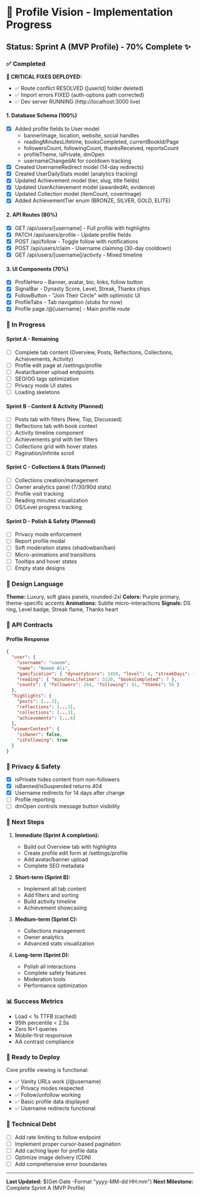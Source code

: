 # 🎯 Profile Vision - Implementation Progress

## Status: Sprint A (MVP Profile) - 70% Complete ✨

### ✅ Completed

**🎉 CRITICAL FIXES DEPLOYED:**

- ✅ Route conflict RESOLVED ([userId] folder deleted)
- ✅ Import errors FIXED (auth-options path corrected)
- ✅ Dev server RUNNING (http://localhost:3000 live)

#### 1. Database Schema (100%)

- [x] Added profile fields to User model
  - bannerImage, location, website, social handles
  - readingMinutesLifetime, booksCompleted, currentBookId/Page
  - followersCount, followingCount, thanksReceived, reportsCount
  - profileTheme, isPrivate, dmOpen
  - usernameChangedAt for cooldown tracking
- [x] Created UsernameRedirect model (14-day redirects)
- [x] Created UserDailyStats model (analytics tracking)
- [x] Updated Achievement model (tier, slug, title fields)
- [x] Updated UserAchievement model (awardedAt, evidence)
- [x] Updated Collection model (itemCount, coverImage)
- [x] Added AchievementTier enum (BRONZE, SILVER, GOLD, ELITE)

#### 2. API Routes (80%)

- [x] GET /api/users/[username] - Full profile with highlights
- [x] PATCH /api/users/profile - Update profile fields
- [x] POST /api/follow - Toggle follow with notifications
- [x] POST /api/users/claim - Username claiming (30-day cooldown)
- [x] GET /api/users/[username]/activity - Mixed timeline

#### 3. UI Components (70%)

- [x] ProfileHero - Banner, avatar, bio, links, follow button
- [x] SignalBar - Dynasty Score, Level, Streak, Thanks chips
- [x] FollowButton - "Join Their Circle" with optimistic UI
- [x] ProfileTabs - Tab navigation (stubs for now)
- [x] Profile page /@[username] - Main profile route

### 🚧 In Progress

#### Sprint A - Remaining

- [ ] Complete tab content (Overview, Posts, Reflections, Collections, Achievements, Activity)
- [ ] Profile edit page at /settings/profile
- [ ] Avatar/banner upload endpoints
- [ ] SEO/OG tags optimization
- [ ] Privacy mode UI states
- [ ] Loading skeletons

#### Sprint B - Content & Activity (Planned)

- [ ] Posts tab with filters (New, Top, Discussed)
- [ ] Reflections tab with book context
- [ ] Activity timeline component
- [ ] Achievements grid with tier filters
- [ ] Collections grid with hover states
- [ ] Pagination/infinite scroll

#### Sprint C - Collections & Stats (Planned)

- [ ] Collections creation/management
- [ ] Owner analytics panel (7/30/90d stats)
- [ ] Profile visit tracking
- [ ] Reading minutes visualization
- [ ] DS/Level progress tracking

#### Sprint D - Polish & Safety (Planned)

- [ ] Privacy mode enforcement
- [ ] Report profile modal
- [ ] Soft moderation states (shadowban/ban)
- [ ] Micro-animations and transitions
- [ ] Tooltips and hover states
- [ ] Empty state designs

### 🎨 Design Language

**Theme:** Luxury, soft glass panels, rounded-2xl
**Colors:** Purple primary, theme-specific accents
**Animations:** Subtle micro-interactions
**Signals:** DS ring, Level badge, Streak flame, Thanks heart

### 📝 API Contracts

#### Profile Response

```json
{
  "user": {
    "username": "naeem",
    "name": "Naeem Ali",
    "gamification": { "dynastyScore": 1450, "level": 4, "streakDays": 12 },
    "reading": { "minutesLifetime": 3120, "booksCompleted": 7 },
    "counts": { "followers": 284, "following": 91, "thanks": 56 }
  },
  "highlights": {
    "posts": [...3],
    "reflections": [...3],
    "collections": [...3],
    "achievements": [...6]
  },
  "viewerContext": {
    "isOwner": false,
    "isFollowing": true
  }
}
```

### 🔐 Privacy & Safety

- [x] isPrivate hides content from non-followers
- [x] isBanned/isSuspended returns 404
- [x] Username redirects for 14 days after change
- [ ] Profile reporting
- [ ] dmOpen controls message button visibility

### 🎯 Next Steps

1. **Immediate (Sprint A completion):**

   - Build out Overview tab with highlights
   - Create profile edit form at /settings/profile
   - Add avatar/banner upload
   - Complete SEO metadata

2. **Short-term (Sprint B):**

   - Implement all tab content
   - Add filters and sorting
   - Build activity timeline
   - Achievement showcasing

3. **Medium-term (Sprint C):**

   - Collections management
   - Owner analytics
   - Advanced stats visualization

4. **Long-term (Sprint D):**
   - Polish all interactions
   - Complete safety features
   - Moderation tools
   - Performance optimization

### 📊 Success Metrics

- Load < 1s TTFB (cached)
- 95th percentile < 2.5s
- Zero N+1 queries
- Mobile-first responsive
- AA contrast compliance

### 🚀 Ready to Deploy

Core profile viewing is functional:

- ✅ Vanity URLs work (/@username)
- ✅ Privacy modes respected
- ✅ Follow/unfollow working
- ✅ Basic profile data displayed
- ✅ Username redirects functional

### 🔧 Technical Debt

- [ ] Add rate limiting to follow endpoint
- [ ] Implement proper cursor-based pagination
- [ ] Add caching layer for profile data
- [ ] Optimize image delivery (CDN)
- [ ] Add comprehensive error boundaries

---

**Last Updated:** $(Get-Date -Format "yyyy-MM-dd HH:mm")
**Next Milestone:** Complete Sprint A (MVP Profile)
